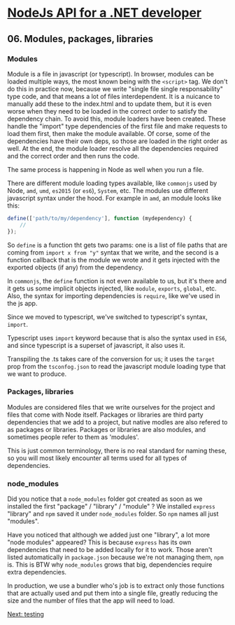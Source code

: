 # [NodeJs API for a .NET developer](https://code.waters.com/bitbucket/users/rovian/repos/nodejs-api-for-a-.net-developer)



## 06. Modules, packages, libraries

### Modules

Module is a file in javascript (or typescript). In browser, modules can be loaded multiple ways, the most known being with the `<script>` tag.
We don't do this in practice now, because we write "single file single responsability" type code, and that means a lot of files interdependent.
It is a nuicance to manually add these to the index.html and to update them, but it is even worse when they need to be loaded in the correct order to satisfy the dependency chain.
To avoid this, module loaders have been created. These handle the "import" type dependencies of the first file and make requests to load them first, then make the module available.
Of corse, some of the dependencies have their own deps, so those are loaded in the right order as well.
At the end, the module loader resolve all the dependencies required and the correct order and then runs the code.

The same process is happening in Node as well when you run a file.

There are different module loading types available, like `commonjs` used by Node, `amd`, `umd`, `es2015` (or `es6`), `System`, etc.
The modules use different javascript syntax under the hood.
For example in `amd`, an module looks like this:
```javascript
define(['path/to/my/dependency'], function (mydependency) {
	// 
});
```
So `define` is a function tht gets two params: one is a list of file paths that are coming from `import x from "y"` syntax that we write,
and the second is a function callback that is the module we wrote and it gets injected with the exported objects (if any) from the dependency.

In `commonjs`, the `define` function is not even available to us, but it's there and it gets us some implicit objects injected, like `module`, `exports`, `global`, etc.
Also, the syntax for importing dependencies is `require`, like we've used in the js app.

Since we moved to typescript, we've switched to typescript's syntax, `import`.

Typescript uses `import` keyword because that is also the syntax used in `ES6`, and since typescript is a superset of javascript, it also uses it.

Transpiling the .ts takes care of the conversion for us; it uses the `target` prop from the `tsconfog.json` to read the javascript module loading type that we want to produce.

### Packages, libraries
Modules are considered files that we write ourselves for the project and files that come with Node itself.
Packages or libraries are third party dependencies that we add to a project, but native modles are also refered to as packages or libraries.
Packages or libraries are also modules, and sometimes people refer to them as 'modules'.

This is just common terminology, there is no real standard for naming these, so you will most likely encounter all terms used for all types of dependencies.

### node_modules
Did you notice that a `node_modules` folder got created as soon as we installed the first "package" / "library" / "module" ?
We installed `express` "library" and `npm` saved it under `node_modules` folder. So `npm` names all just "modules".

Have you noticed that although we added just one "library", a lot more "node modules" appeared? This is because `express` has its own dependencies that need to be added locally for it to work. Those aren't listed automatically in `package.json` because we're not managing them, `npm` is. This is BTW why `node_modules` grows that big, dependencies require extra dependencies.

In production, we use a bundler who's job is to extract only those functions that are actually used and put them into a single file, greatly reducing the size and the number of files that the app will need to load.



[Next: testing](https://code.waters.com/bitbucket/users/rovian/repos/nodejs-api-for-a-.net-developer/browse/docs/07-testing.md)
